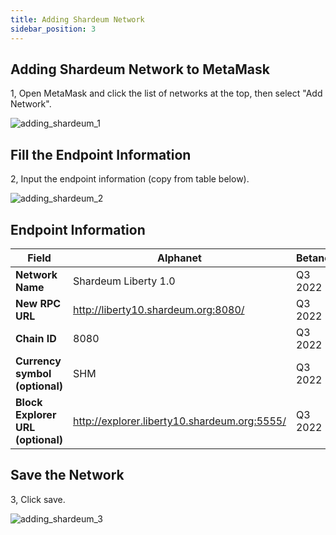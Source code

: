 ```yaml
---
title: Adding Shardeum Network
sidebar_position: 3
---
```


## Adding Shardeum Network to MetaMask

1, Open MetaMask and click the list of networks at the top, then select "Add Network".

![adding_shardeum_1](/img/adding_shardeum/adding_shardeum_1.png)

## Fill the Endpoint Information

2, Input the endpoint information (copy from table below).

![adding_shardeum_2](/img/adding_shardeum/adding_shardeum_2.png)

## Endpoint Information

| **Field**                         	| **Alphanet**               	| **Betanet** 	| **Mainnet** 	|
|-----------------------------------	|----------------------------	|-------------	|-------------	|
| **Network Name**                  	| Shardeum Liberty 1.0      	|   Q3 2022   	|   Q4 2022   	|
| **New RPC URL**                   	| http://liberty10.shardeum.org:8080/                       	|   Q3 2022   	|   Q4 2022   	|
| **Chain ID**                      	| 8080                        	|   Q3 2022   	|   Q4 2022   	|
| **Currency symbol (optional)**    	| SHM                       	|   Q3 2022   	|   Q4 2022   	|
| **Block Explorer URL (optional)** 	| http://explorer.liberty10.shardeum.org:5555/ 	|   Q3 2022   	|   Q4 2022   	|

## Save the Network

3, Click save.

![adding_shardeum_3](/img/adding_shardeum/adding_shardeum_3.png)

